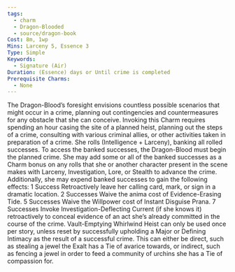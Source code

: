 ```yaml
---
tags:
  - charm
  - Dragon-Blooded
  - source/dragon-book
Cost: 8m, 1wp
Mins: Larceny 5, Essence 3
Type: Simple
Keywords:
  - Signature (Air)
Duration: (Essence) days or Until crime is completed
Prerequisite Charms:
  - None
---
```

The Dragon-Blood’s foresight envisions countless possible scenarios that might occur in a crime, planning out contingencies and countermeasures for any obstacle that she can conceive. Invoking this Charm requires spending an hour casing the site of a planned heist, planning out the steps of a crime, consulting with various criminal allies, or other activities taken in preparation of a crime. She rolls (Intelligence + Larceny), banking all rolled successes. To access the banked successes, the Dragon-Blood must begin the planned crime. She may add some or all of the banked successes as a Charm bonus on any rolls that she or another character present in the scene makes with Larceny, Investigation, Lore, or Stealth to advance the crime. Additionally, she may expend banked successes to gain the following effects: 1 Success Retroactively leave her calling card, mark, or sign in a dramatic location. 2 Successes Waive the anima cost of Evidence-Erasing Tide. 5 Successes Waive the Willpower cost of Instant Disguise Prana. 7 Successes Invoke Investigation-Deflecting Current (if she knows it) retroactively to conceal evidence of an act she’s already committed in the course of the crime. Vault-Emptying Whirlwind Heist can only be used once per story, unless reset by successfully upholding a Major or Defining Intimacy as the result of a successful crime. This can either be direct, such as stealing a jewel the Exalt has a Tie of avarice towards, or indirect, such as fencing a jewel in order to feed a community of urchins she has a Tie of compassion for.